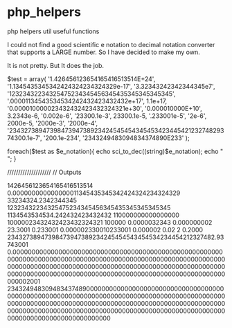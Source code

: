 # php_helpers
php helpers util useful functions

I could not find a good scientific e notation to decimal notation converter that supports a LARGE number.
So I have decided to make my own.

It is not pretty.  But It does the job.

$test = array(
    '1.426456123654165416513514E+24',
    '1.1345435345342424324234324329e-17',
    '3.32343242342344345e7',
    '12323432234325475234345456345435345345345345',
    '.00001134543534534242432423432432e+17',
    1.1e+17,
    '0.000010000023432432423432324321e+30',
    '0.000010000E+10',
    3.2343e-6,
    '0.002e-6',
    '23300.1e-3',
    23300.1e-5,
    '.233001e-5',
    '2e-6',
    2000e-5,
    '2000e-3',
    '2000e-4',
    '234327389473984739473892342454545434545342344542123274829374300.1e-7',
    '200.1e-234',
    '2343249483094834374890E233'
);


foreach($test as $e_notation){
    echo sci_to_dec((string)$e_notation);
  echo "<BR>";
}

////////////////////
// Outputs

1426456123654165416513514
0.000000000000000011345435345342424324234324329
33234324.2342344345
12323432234325475234345456345435345345345345
1134543534534.242432423432432
110000000000000000
10000023432432423432324321
100000
0.0000032343
0.000000002
23.3001
0.233001
0.000002330010233001
0.000002
0.02
2
0.2000
23432738947398473947389234245454543454534234454212327482.93743001
0.0000000000000000000000000000000000000000000000000000000000000000000000000000000000000000000000000000000000000000000000000000000000000000000000000000000000000000000000000000000000000000000000000000000000000000000000000000000000000002001
234324948309483437489000000000000000000000000000000000000000000000000000000000000000000000000000000000000000000000000000000000000000000000000000000000000000000000000000000000000000000000000000000000000000000000000000000000000000000000000000000000000000000
